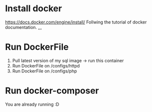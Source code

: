 # Install docker 
https://docs.docker.com/engine/install/
Follwing the tutorial of docker documentation.
,,,
# Run DockerFile 
1. Pull latest version of my sql image -> run this container
2. Run DockerFile on /configs/httpd
3. Run DockerFile on /configs/php

# Run docker-composer

You are already running :D


